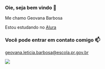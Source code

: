 ### Oie, seja bem vindo 🖤

Me chamo Geovana Barbosa

Estou estudando no [Alura](https://www.alura.com)

 ### Você pode entrar em contato comigo 📫

 geovana.leticia.barbosa@escola.pr.gov.br

 ![](https://media.tenor.com/lMd8EcYHAU8AAAAj/football-soccer.gif)
